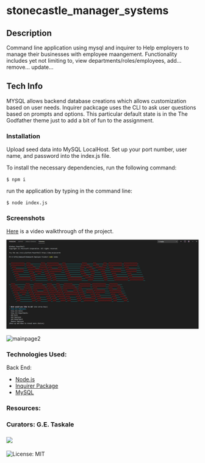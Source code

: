 # stonecastle_manager_systems

## Description
Command line application using mysql and inquirer to  Help employers to manage their businesses with employee maangement. Functionality includes yet not limiting to, view departments/roles/employees, add... remove... update...

## Tech Info
MYSQL allows backend database creations which allows customization based on user needs. Inquirer packcage uses the CLI to ask user questions based on prompts and options. This particular default state is in the The Godfather theme just to add a bit of fun to the assignment.

### Installation
Upload seed data into MySQL LocalHost.
Set up your port number, user name, and password into the
index.js file.

To install the necessary dependencies, run the following command:
```
$ npm i
```
run the application by typing in the command line:
```
$ node index.js
```

### Screenshots
[Here](http://bit.ly/35VcRfM) is a video walkthrough of the project.

![mainpage1](https://github.com/ogmedina/Employee-Manager/blob/main/Images/mainpage1.jpg)

![mainpage2](https://github.com/ogmedina/Employee-Manager/blob/main/Images/mainpage2.gif)


### Technologies Used:
Back End:
* [Node.js](https://nodejs.org/en/)
* [Inquirer Package](https://www.npmjs.com/package/inquirer)
* [MySQL](https://www.mysql.com/)


### Resources:



### Curators: G.E. Taskale
### [<a href="https://github.com/EM-T-Shells"><img src="hw/stonecastle_manager_systems/assets/Octocat.png" width=150x/></a>]()


![License: MIT](https://img.shields.io/badge/License-MIT-yellow.svg)


